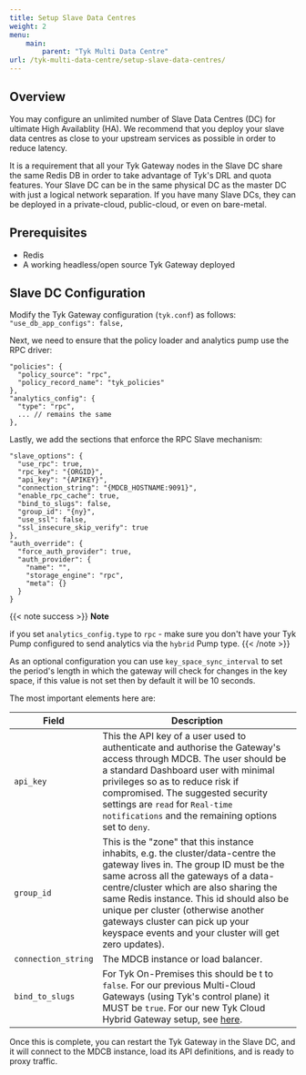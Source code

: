 ```yaml
---
title: Setup Slave Data Centres
weight: 2
menu:
    main: 
        parent: "Tyk Multi Data Centre"
url: /tyk-multi-data-centre/setup-slave-data-centres/
---
```


## Overview

You may configure an unlimited number of Slave Data Centres (DC) for ultimate High Availablity (HA). We recommend that you deploy your slave data centres as close to your upstream services as possible in order to reduce latency.

It is a requirement that all your Tyk Gateway nodes in the Slave DC share the same Redis DB in order to take advantage of Tyk's DRL and quota features.
Your Slave DC can be in the same physical DC as the master DC with just a logical network separation. If you have many Slave DCs, they can be deployed in a private-cloud, public-cloud, or even on bare-metal.

## Prerequisites

* Redis
* A working headless/open source Tyk Gateway deployed

## Slave DC Configuration

Modify the Tyk Gateway configuration (`tyk.conf`) as follows:
`"use_db_app_configs": false,`

Next, we need to ensure that the policy loader and analytics pump use the RPC driver:

```{.json}
"policies": {
  "policy_source": "rpc",
  "policy_record_name": "tyk_policies"
},
"analytics_config": {
  "type": "rpc",
  ... // remains the same
},
```

Lastly, we add the sections that enforce the RPC Slave mechanism:

```{.json}
"slave_options": {
  "use_rpc": true,
  "rpc_key": "{ORGID}",
  "api_key": "{APIKEY}",
  "connection_string": "{MDCB_HOSTNAME:9091}",
  "enable_rpc_cache": true,
  "bind_to_slugs": false,
  "group_id": "{ny}",
  "use_ssl": false,
  "ssl_insecure_skip_verify": true
},
"auth_override": {
  "force_auth_provider": true,
  "auth_provider": {
    "name": "",
    "storage_engine": "rpc",
    "meta": {}
  }
}
```
{{< note success >}}
**Note**  

if you set `analytics_config.type` to `rpc` - make sure you don't have your Tyk Pump configured to send analytics via the `hybrid` Pump type.
{{< /note >}}


As an optional configuration you can use `key_space_sync_interval` to set the period's length in which the gateway will check for changes in the key space, if this value is not set then by default it will be 10 seconds.


The most important elements here are:

| Field         | Description    |
|---------------|----------------|
|`api_key`      |This the API key of a user used to authenticate and authorise the Gateway's access through MDCB. The user should be a standard Dashboard user with minimal privileges so as to reduce risk if compromised. The suggested security settings are `read` for `Real-time notifications` and the remaining options set to `deny`.|
|`group_id`    |This is the "zone" that this instance inhabits, e.g. the cluster/data-centre the gateway lives in. The group ID must be the same across all the gateways of a data-centre/cluster which are also sharing the same Redis instance. This id should also be unique per cluster (otherwise another gateways cluster can pick up your keyspace events and your cluster will get zero updates).
|`connection_string`     |The MDCB instance or load balancer.|
| `bind_to_slugs` | For Tyk On-Premises this should be t to `false`. For our previous Multi-Cloud Gateways (using Tyk's control plane) it MUST be `true`. For our new Tyk Cloud Hybrid Gateway setup, see [here](/docs/tyk-cloud/environments-deployments/hybrid-gateways/#configuration). |

Once this is complete, you can restart the Tyk Gateway in the Slave DC, and it will connect to the MDCB instance, load its API definitions, and is ready to proxy traffic.

